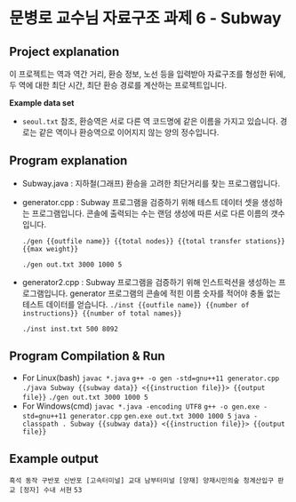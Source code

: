 # 문병로 교수님 자료구조 과제 6 - Subway

## Project explanation

이 프로젝트는 역과 역간 거리, 환승 정보, 노선 등을 입력받아 자료구조를 형성한 뒤에, 두 역에 대한 최단 시간, 최단 환승 경로를 계산하는 프로젝트입니다.

**Example data set**

* `seoul.txt` 참조, 환승역은 서로 다른 역 코드명에 같은 이름을 가지고 있습니다. 경로는 같은 역이나 환승역으로 이어지지 않는 양의 정수입니다.

## Program explanation

* Subway.java : 지하철(그래프) 환승을 고려한 최단거리를 찾는 프로그램입니다.
* generator.cpp : Subway 프로그램을 검증하기 위해 테스트 데이터 셋을 생성하는 프로그램입니다. 콘솔에 출력되는 수는 랜덤 생성에 따른 서로 다른 이름의 갯수입니다.

    `./gen {{outfile name}} {{total nodes}} {{total transfer stations}} {{max weight}}`

    `./gen out.txt 3000 1000 5`

* generator2.cpp : Subway 프로그램을 검증하기 위해 인스트럭션을 생성하는 프로그램입니다. generator 프로그램의 콘솔에 적힌 이름 숫자를 적어야 충돌 없는 테스트 데이터를 얻습니다.
    `./inst {{outfile name}} {{number of instructions}} {{number of total names}}`

    `./inst inst.txt 500 8092`

## Program Compilation & Run

* For Linux(bash)
    `javac *.java`
    `g++ -o gen -std=gnu++11 generator.cpp`
    `./java Subway {{subway data}} <{{instruction file}}> {{output file}}`
    `./gen out.txt 3000 1000 5`
* For Windows(cmd)
    `javac *.java -encoding UTF8`
    `g++ -o gen.exe -std=gnu++11 generator.cpp`
    `gen.exe out.txt 3000 1000 5`
    `java -classpath . Subway {{subway data}} <{{instruction file}}> {{output file}}`

## Example output

`흑석 동작 구반포 신반포 [고속터미널] 교대 남부터미널 [양재] 양재시민의숲 청계산입구 판교 [정자] 수내 서현`
`53`

